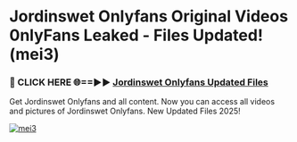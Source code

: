 # Jordinswet Onlyfans Original Videos 0nlyFans Leaked - Files Updated! (mei3)

<h3>🔴 CLICK HERE 🌐==►► <a href="https://tinyurl.com/ehrbuxhb" rel="nofollow">Jordinswet Onlyfans Updated Files</a></h3>

Get Jordinswet Onlyfans and all content. Now you can access all videos and pictures of Jordinswet Onlyfans. New Updated Files 2025!

[![mei3](https://i.imgur.com/lVYEuWS.gif)](https://tinyurl.com/ehrbuxhb)

